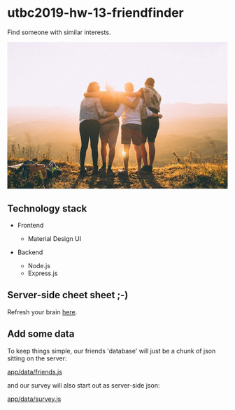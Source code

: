 # utbc2019-hw-13-friendfinder

Find someone with similar interests.

![alt](docs/img/helena-lopes-PGnqT0rXWLs-unsplash.jpg)

## Technology stack

* Frontend
  * Material Design UI

* Backend
  * Node.js
  * Express.js

## Server-side cheet sheet ;-)

Refresh your brain [here](docs/notes.md).

## Add some data

To keep things simple, our friends 'database' will just be a chunk of json sitting on the server:

  [app/data/friends.js](app/data/friends.js)

and our survey will also start out as server-side json:

  [app/data/survey.js](app/data/survey.js)
